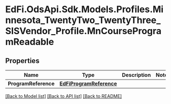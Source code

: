 # EdFi.OdsApi.Sdk.Models.Profiles.Minnesota_TwentyTwo_TwentyThree_SISVendor_Profile.MnCourseProgramReadable
## Properties

Name | Type | Description | Notes
------------ | ------------- | ------------- | -------------
**ProgramReference** | [**EdFiProgramReference**](EdFiProgramReference.md) |  | 

[[Back to Model list]](../README.md#documentation-for-models) [[Back to API list]](../README.md#documentation-for-api-endpoints) [[Back to README]](../README.md)

